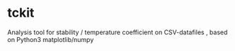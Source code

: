 # tckit
Analysis tool for stability / temperature coefficient on CSV-datafiles , based on Python3 matplotlib/numpy
